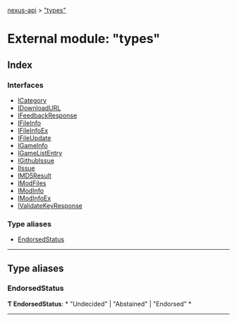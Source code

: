 [nexus-api](../README.md) > ["types"](../modules/_types_.md)

# External module: "types"

## Index

### Interfaces

* [ICategory](../interfaces/_types_.icategory.md)
* [IDownloadURL](../interfaces/_types_.idownloadurl.md)
* [IFeedbackResponse](../interfaces/_types_.ifeedbackresponse.md)
* [IFileInfo](../interfaces/_types_.ifileinfo.md)
* [IFileInfoEx](../interfaces/_types_.ifileinfoex.md)
* [IFileUpdate](../interfaces/_types_.ifileupdate.md)
* [IGameInfo](../interfaces/_types_.igameinfo.md)
* [IGameListEntry](../interfaces/_types_.igamelistentry.md)
* [IGithubIssue](../interfaces/_types_.igithubissue.md)
* [IIssue](../interfaces/_types_.iissue.md)
* [IMD5Result](../interfaces/_types_.imd5result.md)
* [IModFiles](../interfaces/_types_.imodfiles.md)
* [IModInfo](../interfaces/_types_.imodinfo.md)
* [IModInfoEx](../interfaces/_types_.imodinfoex.md)
* [IValidateKeyResponse](../interfaces/_types_.ivalidatekeyresponse.md)

### Type aliases

* [EndorsedStatus](_types_.md#endorsedstatus)

---

## Type aliases

<a id="endorsedstatus"></a>

###  EndorsedStatus

**Ƭ EndorsedStatus**: * "Undecided" &#124; "Abstained" &#124; "Endorsed"
*

___

